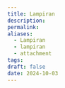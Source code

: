 ```yaml
---
title: Lampiran
description: 
permalink: 
aliases:
  - Lampiran
  - lampiran
  - attachment
tags: 
draft: false
date: 2024-10-03
---
```

